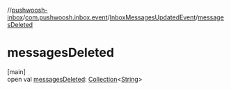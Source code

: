 //[pushwoosh-inbox](../../../index.md)/[com.pushwoosh.inbox.event](../index.md)/[InboxMessagesUpdatedEvent](index.md)/[messagesDeleted](messages-deleted.md)

# messagesDeleted

[main]\
open val [messagesDeleted](messages-deleted.md): [Collection](https://docs.oracle.com/javase/8/docs/api/java/util/Collection.html)&lt;[String](https://docs.oracle.com/javase/8/docs/api/java/lang/String.html)&gt;
